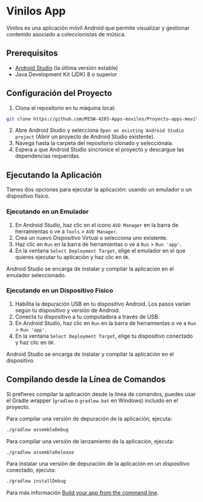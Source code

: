 # Vinilos App

Vinilos es una aplicación móvil Android que permite visualizar y gestionar contenido asociado a
coleccionistas de música.

## Prerequisitos

- [Android Studio](https://developer.android.com/studio) (la última versión estable)
- Java Development Kit (JDK) 8 o superior

## Configuración del Proyecto

1. Clona el repositorio en tu máquina local:

```bash
git clone https://github.com/MISW-4203-Apps-moviles/Proyecto-apps-moviles.git
```

2. Abre Android Studio y selecciona `Open an existing Android Studio project` (Abrir un proyecto de
   Android Studio existente).
3. Navega hasta la carpeta del repositorio clonado y selecciónala.
4. Espera a que Android Studio sincronice el proyecto y descargue las dependencias requeridas.

## Ejecutando la Aplicación

Tienes dos opciones para ejecutar la aplicación: usando un emulador o un dispositivo físico.

### Ejecutando en un Emulador

1. En Android Studio, haz clic en el icono `AVD Manager` en la barra de herramientas o ve
   a `Tools` > `AVD Manager`.
2. Crea un nuevo Dispositivo Virtual o selecciona uno existente.
3. Haz clic en `Run` en la barra de herramientas o ve a `Run` > `Run 'app'`.
4. En la ventana `Select Deployment Target`, elige el emulador en el que quieres ejecutar tu
   aplicación y haz clic en `OK`.

Android Studio se encarga de instalar y compilar la aplicación en el emulador seleccionado.

### Ejecutando en un Dispositivo Físico

1. Habilita la depuración USB en tu dispositivo Android. Los pasos varían según tu dispositivo y
   versión de Android.
2. Conecta tu dispositivo a tu computadora a través de USB.
3. En Android Studio, haz clic en `Run` en la barra de herramientas o ve a `Run` > `Run 'app'`.
4. En la ventana `Select Deployment Target`, elige tu dispositivo conectado y haz clic en `OK`.

Android Studio se encarga de instalar y compilar la aplicación en el dispositivo.

## Compilando desde la Línea de Comandos

Si prefieres compilar la aplicación desde la línea de comandos, puedes usar el Gradle
wrapper (`gradlew` o `gradlew.bat` en Windows) incluido en el proyecto.

Para compilar una versión de depuración de la aplicación, ejecuta:

```bash
./gradlew assembleDebug
```

Para compilar una versión de lanzamiento de la aplicación, ejecuta:

```bash
./gradlew assembleRelease
```

Para instalar una versión de depuración de la aplicación en un dispositivo conectado, ejecuta:

```bash
./gradlew installDebug
```

Para más información [Build your app from the command line](https://developer.android.com/build/building-cmdline).
